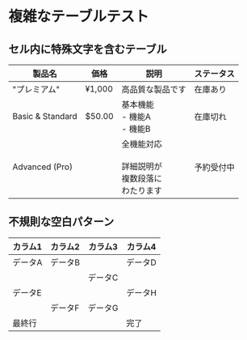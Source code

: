 # 複雑なテーブルテスト

## セル内に特殊文字を含むテーブル

| 製品名 | 価格 | 説明 | ステータス |
|--------|------|------|----------|
| "プレミアム" | ¥1,000 | 高品質な製品です | 在庫あり |
| Basic & Standard | $50.00 | 基本機能<br>- 機能A<br>- 機能B | 在庫切れ |
| Advanced (Pro) |  | 全機能対応<br><br>詳細説明が<br>複数段落に<br>わたります | 予約受付中 |

## 不規則な空白パターン

| カラム1 | カラム2 | カラム3 | カラム4 |
|---------|---------|---------|---------|
| データA | データB |  | データD |
|  |  | データC |  |
| データE |  |  | データH |
|  | データF | データG |  |
| 最終行 |  |  | 完了 |